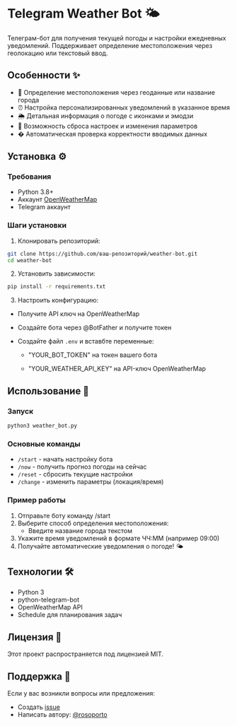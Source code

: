 # Telegram Weather Bot 🌤️

Телеграм-бот для получения текущей погоды и настройки ежедневных уведомлений. Поддерживает определение местоположения через геолокацию или текстовый ввод.

## Особенности ✨
- 📍 Определение местоположения через геоданные или название города
- ⏰ Настройка персонализированных уведомлений в указанное время
- 🌦️ Детальная информация о погоде с иконками и эмодзи
- 🔄 Возможность сброса настроек и изменения параметров
- �️ Автоматическая проверка корректности вводимых данных

## Установка ⚙️

### Требования
- Python 3.8+
- Аккаунт [OpenWeatherMap](https://openweathermap.org/api)
- Telegram аккаунт

### Шаги установки
1. Клонировать репозиторий:
```bash
git clone https://github.com/ваш-репозиторий/weather-bot.git
cd weather-bot
```

2. Установить зависимости:
```bash
pip install -r requirements.txt
```

3. Настроить конфигурацию:
- Получите API ключ на OpenWeatherMap

- Создайте бота через @BotFather и получите токен

- Создайте файл `.env` и вставбте переменные:

    - "YOUR_BOT_TOKEN" на токен вашего бота

    - "YOUR_WEATHER_API_KEY" на API-ключ OpenWeatherMap

## Использование 🚀

### Запуск

```bash
python3 weather_bot.py
```

### Основные команды
- `/start` - начать настройку бота
- `/now` - получить прогноз погоды на сейчас
- `/reset` - сбросить текущие настройки
- `/change` - изменить параметры (локация/время)

### Пример работы
1. Отправьте боту команду /start
2. Выберите способ определения местоположения:
    - Введите название города текстом
3. Укажите время уведомлений в формате ЧЧ:ММ (например 09:00)
4. Получайте автоматические уведомления о погоде! 🌤️

## Технологии 🛠️
- Python 3
- python-telegram-bot
- OpenWeatherMap API
- Schedule для планирования задач

## Лицензия 📄
Этот проект распространяется под лицензией MIT. 

## Поддержка 💬
Если у вас возникли вопросы или предложения:

- Создать [issue](https://github.com/rosoporto/weather_bot/issues)
- Написать автору: [@rosoporto](https://t.me/rosoporto)
